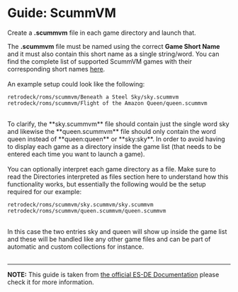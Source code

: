 # Guide: ScummVM

Create a **.scummvm** file in each game directory and launch that.

The **.scummvm** file must be named using the correct **Game Short Name** and it must also contain this short name as a single string/word. You can find the complete list of supported ScummVM games with their corresponding short names [here](https:/www.scummvm.org/compatibility).<br><br>
An example setup could look like the following:

```
retrodeck/roms/scummvm/Beneath a Steel Sky/sky.scummvm
retrodeck/roms/scummvm/Flight of the Amazon Queen/queen.scummvm
```
<br>
To clarify, the **sky.scummvm** file should contain just the single word sky and likewise the **queen.scummvm** file should only contain the word queen instead of **queen:queen** or **sky:sky**.
In order to avoid having to display each game as a directory inside the game list (that needs to be entered each time you want to launch a game).
<br><br>
You can optionally interpret each game directory as a file. Make sure to read the Directories interpreted as files section here to understand how this functionality works, but essentially the following would be the setup required for our example:

```
retrodeck/roms/scummvm/sky.scummvm/sky.scummvm
retrodeck/roms/scummvm/queen.scummvm/queen.scummvm
```
<br>
In this case the two entries sky and queen will show up inside the game list and these will be handled like any other game files and can be part of automatic and custom collections for instance.
<br><br>

---

**NOTE:** This guide is taken from [the official ES-DE Documentation](https://gitlab.com/es-de/emulationstation-de/-/blob/master/USERGUIDE.md#scummvm) please check it for more information.
